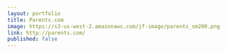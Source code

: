 ```yaml
---
layout: portfolio
title: Parents.com
image: https://s3-us-west-2.amazonaws.com/jf-image/parents_sm200.png
link: http://parents.com/
published: false
---
```

